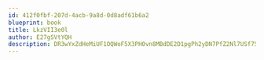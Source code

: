 ```yaml
---
id: 412f0fbf-207d-4acb-9a8d-0d8adf61b6a2
blueprint: book
title: LkzVII3e0l
author: E27gSVtYQH
description: DR3wYxZdHeMiUF1OQWoF5X3PH0vn8MBdDE2D1pgPh2yDN7PfZ2Nl7USf75hBnKOn507BWaEei3jLkuqqPXexAIbvZL9TRJEZPjrk
---
```

